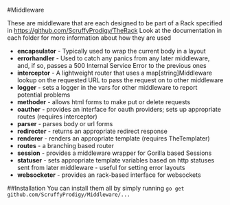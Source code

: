 #Middleware

These are middleware that are each designed to be part of a Rack specified in https://github.com/ScruffyProdigy/TheRack
Look at the documentation in each folder for more information about how they are used

*	**encapsulator** - Typically used to wrap the current body in a layout  
*	**errorhandler** - Used to catch any panics from any later middleware, and, if so, passes a 500 Internal Service Error to the previous ones  
*	**interceptor** - A lightweight router that uses a map[string]Middleware lookup on the requested URL to pass the request on to other middleware  
*	**logger** - sets a logger in the vars for other middleware to report potential problems  
*	**methoder** - allows html forms to make put or delete requests
*	**oauther** - provides an interface for oauth providers; sets up appropriate routes (requires interceptor)  
*	**parser** - parses body or url forms
*	**redirecter** - returns an appropriate redirect response  
*	**renderer** - renders an appropriate template (requires TheTemplater)  
*	**routes** - a branching based router  
*	**session** - provides a middleware wrapper for Gorilla based Sessions  
*	**statuser** - sets appropriate template variables based on http statuses sent from later middleware - useful for setting error layouts
*	**websocketer** - provides an rack-based interface for websockets

##Installation
You can install them all by simply running `go get github.com/ScruffyProdigy/Middleware/...`